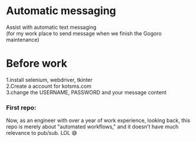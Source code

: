 
# Automatic messaging

Assist with automatic text messaging  
(for my work place to send message when we finish the Gogoro maintenance)

# Before work

1.install selenium, webdriver, tkinter  
2.Create a account for kotsms.com  
3.change the USERNAME, PASSWORD and your message content

### First repo: 
Now, as an engineer with over a year of work experience, looking back, this repo is merely about "automated workflows," and it doesn't have much relevance to pub/sub. LOL 😅
